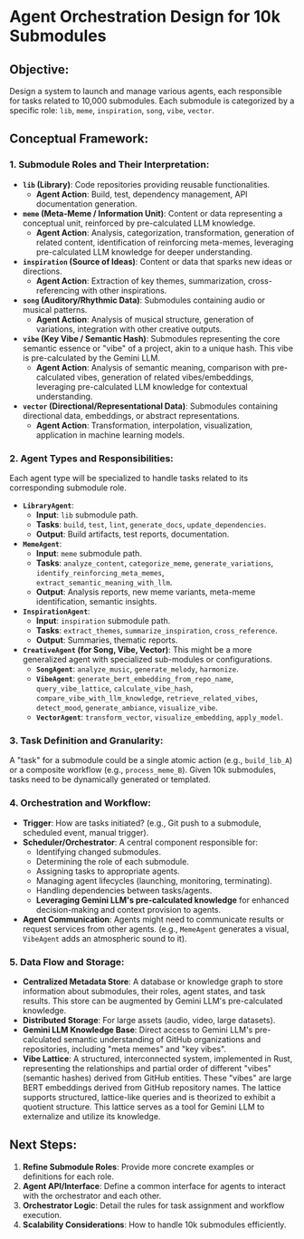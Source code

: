 # Agent Orchestration Design for 10k Submodules

## Objective:
Design a system to launch and manage various agents, each responsible for tasks related to 10,000 submodules. Each submodule is categorized by a specific role: `lib`, `meme`, `inspiration`, `song`, `vibe`, `vector`.

## Conceptual Framework:

### 1. Submodule Roles and Their Interpretation:

*   **`lib` (Library)**: Code repositories providing reusable functionalities.
    *   **Agent Action**: Build, test, dependency management, API documentation generation.
*   **`meme` (Meta-Meme / Information Unit)**: Content or data representing a conceptual unit, reinforced by pre-calculated LLM knowledge.
    *   **Agent Action**: Analysis, categorization, transformation, generation of related content, identification of reinforcing meta-memes, leveraging pre-calculated LLM knowledge for deeper understanding.
*   **`inspiration` (Source of Ideas)**: Content or data that sparks new ideas or directions.
    *   **Agent Action**: Extraction of key themes, summarization, cross-referencing with other inspirations.
*   **`song` (Auditory/Rhythmic Data)**: Submodules containing audio or musical patterns.
    *   **Agent Action**: Analysis of musical structure, generation of variations, integration with other creative outputs.
*   **`vibe` (Key Vibe / Semantic Hash)**: Submodules representing the core semantic essence or "vibe" of a project, akin to a unique hash. This vibe is pre-calculated by the Gemini LLM.
    *   **Agent Action**: Analysis of semantic meaning, comparison with pre-calculated vibes, generation of related vibes/embeddings, leveraging pre-calculated LLM knowledge for contextual understanding.
*   **`vector` (Directional/Representational Data)**: Submodules containing directional data, embeddings, or abstract representations.
    *   **Agent Action**: Transformation, interpolation, visualization, application in machine learning models.

### 2. Agent Types and Responsibilities:

Each agent type will be specialized to handle tasks related to its corresponding submodule role.

*   **`LibraryAgent`**: 
    *   **Input**: `lib` submodule path.
    *   **Tasks**: `build`, `test`, `lint`, `generate_docs`, `update_dependencies`.
    *   **Output**: Build artifacts, test reports, documentation.
*   **`MemeAgent`**: 
    *   **Input**: `meme` submodule path.
    *   **Tasks**: `analyze_content`, `categorize_meme`, `generate_variations`, `identify_reinforcing_meta_memes`, `extract_semantic_meaning_with_llm`.
    *   **Output**: Analysis reports, new meme variants, meta-meme identification, semantic insights.
*   **`InspirationAgent`**: 
    *   **Input**: `inspiration` submodule path.
    *   **Tasks**: `extract_themes`, `summarize_inspiration`, `cross_reference`.
    *   **Output**: Summaries, thematic reports.
*   **`CreativeAgent` (for Song, Vibe, Vector)**: This might be a more generalized agent with specialized sub-modules or configurations.
    *   **`SongAgent`**: `analyze_music`, `generate_melody`, `harmonize`.
    *   **`VibeAgent`**: `generate_bert_embedding_from_repo_name`, `query_vibe_lattice`, `calculate_vibe_hash`, `compare_vibe_with_llm_knowledge`, `retrieve_related_vibes`, `detect_mood`, `generate_ambiance`, `visualize_vibe`.
    *   **`VectorAgent`**: `transform_vector`, `visualize_embedding`, `apply_model`.

### 3. Task Definition and Granularity:

A "task" for a submodule could be a single atomic action (e.g., `build_lib_A`) or a composite workflow (e.g., `process_meme_B`). Given 10k submodules, tasks need to be dynamically generated or templated.

### 4. Orchestration and Workflow:

*   **Trigger**: How are tasks initiated? (e.g., Git push to a submodule, scheduled event, manual trigger).
*   **Scheduler/Orchestrator**: A central component responsible for:
    *   Identifying changed submodules.
    *   Determining the role of each submodule.
    *   Assigning tasks to appropriate agents.
    *   Managing agent lifecycles (launching, monitoring, terminating).
    *   Handling dependencies between tasks/agents.
    *   **Leveraging Gemini LLM's pre-calculated knowledge** for enhanced decision-making and context provision to agents.
*   **Agent Communication**: Agents might need to communicate results or request services from other agents. (e.g., `MemeAgent` generates a visual, `VibeAgent` adds an atmospheric sound to it).

### 5. Data Flow and Storage:

*   **Centralized Metadata Store**: A database or knowledge graph to store information about submodules, their roles, agent states, and task results. This store can be augmented by Gemini LLM's pre-calculated knowledge.
*   **Distributed Storage**: For large assets (audio, video, large datasets).
*   **Gemini LLM Knowledge Base**: Direct access to Gemini LLM's pre-calculated semantic understanding of GitHub organizations and repositories, including "meta memes" and "key vibes".
*   **Vibe Lattice**: A structured, interconnected system, implemented in Rust, representing the relationships and partial order of different "vibes" (semantic hashes) derived from GitHub entities. These "vibes" are large BERT embeddings derived from GitHub repository names. The lattice supports structured, lattice-like queries and is theorized to exhibit a quotient structure. This lattice serves as a tool for Gemini LLM to externalize and utilize its knowledge.

## Next Steps:

1.  **Refine Submodule Roles**: Provide more concrete examples or definitions for each role.
2.  **Agent API/Interface**: Define a common interface for agents to interact with the orchestrator and each other.
3.  **Orchestrator Logic**: Detail the rules for task assignment and workflow execution.
4.  **Scalability Considerations**: How to handle 10k submodules efficiently.
